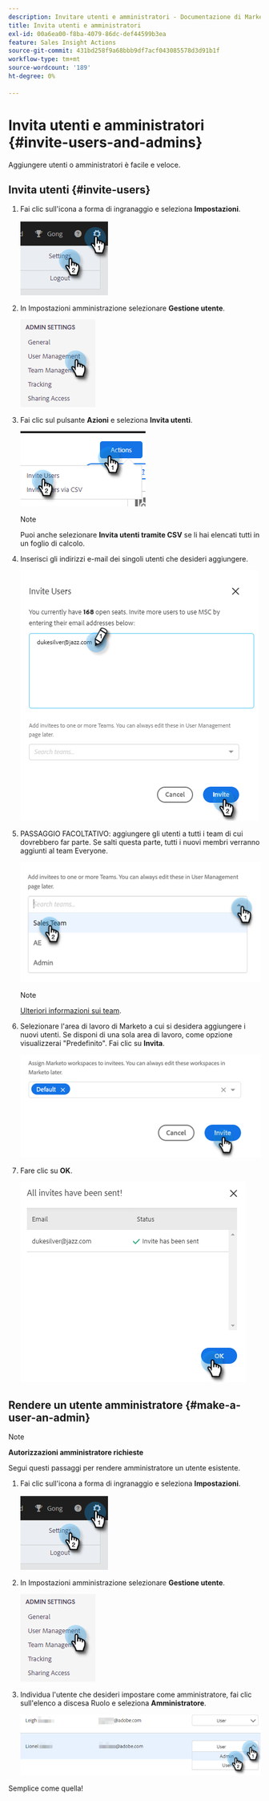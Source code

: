 ```yaml
---
description: Invitare utenti e amministratori - Documentazione di Marketo - Documentazione del prodotto
title: Invita utenti e amministratori
exl-id: 00a6ea00-f8ba-4079-86dc-def44599b3ea
feature: Sales Insight Actions
source-git-commit: 431bd258f9a68bbb9df7acf043085578d3d91b1f
workflow-type: tm+mt
source-wordcount: '189'
ht-degree: 0%

---
```


# Invita utenti e amministratori {#invite-users-and-admins}

Aggiungere utenti o amministratori è facile e veloce.

## Invita utenti {#invite-users}

1. Fai clic sull&#39;icona a forma di ingranaggio e seleziona **Impostazioni**.

   ![](assets/invite-users-and-admins-1.png)

1. In Impostazioni amministrazione selezionare **Gestione utente**.

   ![](assets/invite-users-and-admins-2.png)

1. Fai clic sul pulsante **Azioni** e seleziona **Invita utenti**.

   ![](assets/invite-users-and-admins-3.png)

   >[!NOTE]
   >
   >Puoi anche selezionare **Invita utenti tramite CSV** se li hai elencati tutti in un foglio di calcolo.

1. Inserisci gli indirizzi e-mail dei singoli utenti che desideri aggiungere.

   ![](assets/invite-users-and-admins-4.png)

1. PASSAGGIO FACOLTATIVO: aggiungere gli utenti a tutti i team di cui dovrebbero far parte. Se salti questa parte, tutti i nuovi membri verranno aggiunti al team Everyone.

   ![](assets/invite-users-and-admins-5.png)

   >[!NOTE]
   >
   >[Ulteriori informazioni sui team](/help/marketo/product-docs/marketo-sales-insight/actions/admin/creating-a-team.md).

1. Selezionare l&#39;area di lavoro di Marketo a cui si desidera aggiungere i nuovi utenti. Se disponi di una sola area di lavoro, come opzione visualizzerai &quot;Predefinito&quot;. Fai clic su **Invita**.

   ![](assets/invite-users-and-admins-6.png)

1. Fare clic su **OK**.

   ![](assets/invite-users-and-admins-7.png)

## Rendere un utente amministratore {#make-a-user-an-admin}

>[!NOTE]
>
>**Autorizzazioni amministratore richieste**

Segui questi passaggi per rendere amministratore un utente esistente.

1. Fai clic sull&#39;icona a forma di ingranaggio e seleziona **Impostazioni**.

   ![](assets/invite-users-and-admins-8.png)

1. In Impostazioni amministrazione selezionare **Gestione utente**.

   ![](assets/invite-users-and-admins-9.png)

1. Individua l&#39;utente che desideri impostare come amministratore, fai clic sull&#39;elenco a discesa Ruolo e seleziona **Amministratore**.

   ![](assets/invite-users-and-admins-10.png)

Semplice come quella!

